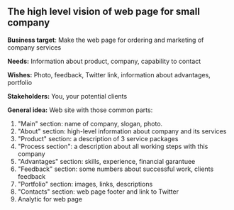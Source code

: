## The high level vision of web page for small company

**Business target**:
Make the web page for ordering and marketing of company services

**Needs:** 
Information about product, company, capability to contact

**Wishes:**
Photo, feedback, Twitter link, information about advantages, portfolio

**Stakeholders:** 
You, your potential clients  

**General idea:**
Web site with those common parts:
1. "Main" section: name of company, slogan, photo.
2. "About" section: high-level information about company and its services
3. "Product" section: a description of 3 service packages
4. "Process section": a description about all working steps with this company
5. "Advantages" section: skills, experience, financial garantuee
6. "Feedback" section: some numbers about successful work, clients feedback
7. "Portfolio" section: images, links, descriptions
8. "Contacts" section: web page footer and link to Twitter
10. Analytic for web page
